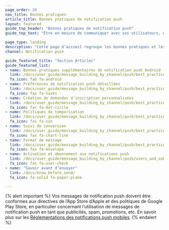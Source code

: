 ```yaml
---
page_order: 20
nav_title: Bonnes pratiques
article_title: Bonnes pratiques de notification push
layout: featured
guide_top_header: "Bonnes pratiques de notification push"
guide_top_text: "Être en mesure de communiquer avec vos utilisateurs, qu’ils soient ou non « dans l’application », peut être extrêmement utile, ce qui fait des notifications push un outil puissant. Mais avec le pouvoir vient la responsabilité et si elles sont mal utilisées, elles peuvent être potentiellement intrusives. Pour ne pas être insistant, respectez les bonnes pratiques et les cas d’utilisation suivants pour vous assurer que vos messages de notification push inspirent l’engagement plutôt que l’agacement."

page_type: landing
description: "Cette page d’accueil regroupe les bonnes pratiques et les cas d’utilisation afin de vous assurer que vos messages de notification push inspirent l’engagement plutôt que l’agacement."
channel: Notification push

guide_featured_title: "Section Articles"
guide_featured_list:
- name: Bonnes pratiques supplémentaires de notification push Android
  link: /docs/user_guide/message_building_by_channel/push/best_practices/additional_android_best_practices/
  fa_icon: fab fa-android
- name: Préférences de notification push détaillées
  link: /docs/user_guide/message_building_by_channel/push/best_practices/detailed_push_preferences/
  fa_icon: fas fa-tasks
- name: Création de demandes d'inscription personnalisées
  link: /docs/user_guide/message_building_by_channel/push/best_practices/creating_custom_opt-in_prompts/
  fa_icon: far fa-dot-circle
- name: Politiques de temporisation
  link: /docs/user_guide/message_building_by_channel/push/best_practices/sunset_policies/
  fa_icon: fas fa-sun
- name: Suivi de conversion
  link: /docs/user_guide/message_building_by_channel/push/best_practices/conversion_tracking/
  fa_icon: fas fa-chart-line
- name: Format de message
  link: /docs/user_guide/message_building_by_channel/push/best_practices/message_format/
  fa_icon: fas fa-envelope
- name: Activation et abonnement aux notifications push
  link: /docs/user_guide/message_building_by_channel/push/users_and_subscriptions/
  fa_icon: fas fa-user-check
- name: "Savoir avant d’envoyer"
  link: /docs/know_before_send/
  fa_icon: fa-solid fa-paper-plane

---
```


{% alert important %}
Vos messages de notification push doivent être conformes aux directives de l’App Store d’Apple et des politiques de Google Play Store, en particulier concernant l’utilisation de messages de notification push en tant que publicités, spam, promotions, etc. En savoir plus sur les [Réglementations des notifications push mobiles]({{site.baseurl}}/user_guide/message_building_by_channel/push/about/#mobile-push-regulations-for-apps).
{% endalert %}

<br><br>